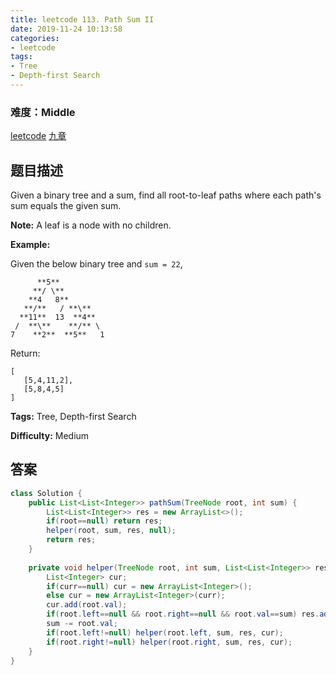 ```yaml
---
title: leetcode 113. Path Sum II
date: 2019-11-24 10:13:58
categories:
- leetcode
tags:
- Tree
- Depth-first Search
---
```

### 难度：Middle

<a href="https://leetcode.com/problems/path-sum-ii/">leetcode</a>
<a href="https://www.jiuzhang.com/solution/path-sum-ii/">九章</a>
## 题目描述
Given a binary tree and a sum, find all root-to-leaf paths where each path's
sum equals the given sum.

**Note:**  A leaf is a node with no children.

**Example:**

Given the below binary tree and `sum = 22`,
        
          **5**
         **/ \**
        **4   8**
       **/**   / **\**
      **11**  13  **4**
     /  **\**    **/** \
    7    **2**  **5**   1
    

Return:
        
    [
       [5,4,11,2],
       [5,8,4,5]
    ]
    


**Tags:** Tree, Depth-first Search

**Difficulty:** Medium
## 答案
<!--more-->
```java
class Solution {
    public List<List<Integer>> pathSum(TreeNode root, int sum) {
        List<List<Integer>> res = new ArrayList<>();
        if(root==null) return res;
        helper(root, sum, res, null);
        return res;
    }
    
    private void helper(TreeNode root, int sum, List<List<Integer>> res, List<Integer> curr){
        List<Integer> cur;
        if(curr==null) cur = new ArrayList<Integer>();
        else cur = new ArrayList<Integer>(curr);
        cur.add(root.val);
        if(root.left==null && root.right==null && root.val==sum) res.add(cur);
        sum -= root.val;
        if(root.left!=null) helper(root.left, sum, res, cur);
        if(root.right!=null) helper(root.right, sum, res, cur);
    }
}
```
